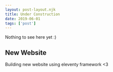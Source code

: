 ```yaml
---
layout: post-layout.njk 
title: Under Construction
date: 2019-06-01
tags: ['post']
---
```

Nothing to see here yet :)
 <!-- excerpt -->
## New Website
Building new website using eleventy framework <3